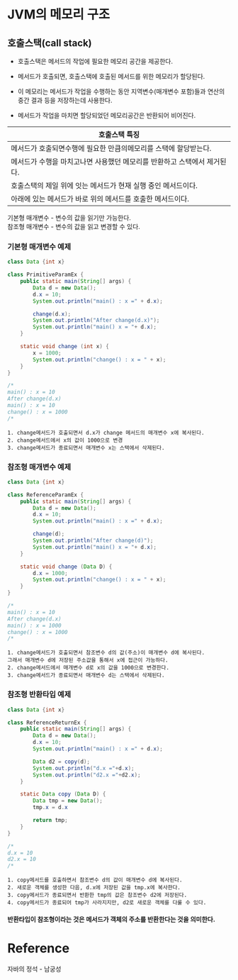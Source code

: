 

# JVM의 메모리 구조
## 호출스택(call stack)
- 호출스택은 메서드의 작업에 필요한 메모리 공간을 제공한다.

- 메서드가 호출되면, 호출스택에 호출된 메서드를 위한 메모리가 할당된다.
- 이 메모리는 메서드가 작업을 수행하는 동안 지역변수(매개변수 포함)들과 연산의 중간 결과 등을 저장하는데 사용한다.
- 메서드가 작업을 마치면 할당되었던 메모리공간은 반환되어 비어진다.
  
|호출스택 특징|
|--|
|메서드가 호출되면수행에 필요한 만큼의메모리를 스택에 할당받는다.|
|메서드가 수행을 마치고나면 사용했던 메모리를 반환하고 스택에서 제거된다.|
|호출스택의 제일 위에 잇는 메서드가 현재 실행 중인 메서드이다.|
|아래에 있는 메서드가 바로 위의 메서드를 호출한 메서드이다.|

기본형 매개변수 - 변수의 값을 읽기만 가능한다.<br>
참조형 매개변수 - 변수의 값을 읽고 변경할 수 있다.<br>

### 기본형 매개변수 예제
```java
class Data {int x}

class PrimitiveParamEx {
    public static main(String[] args) {
        Data d = new Data();
        d.x = 10;
        System.out.println("main() : x =" + d.x);

        change(d.x);
        System.out.println("After change(d.x)");
        System.out.println("main() x = "+ d.x);
    }

    static void change (int x) {
        x = 1000;
        System.out.println("change() : x = " + x);
    }
}

/*
main() : x = 10
After change(d.x)
main() : x = 10
change() : x = 1000
/*
```
```
1. change메서드가 호출되면서 d.x가 change 메서드의 매개변수 x에 복사된다.
2. change메서드에서 x의 값이 1000으로 변경
3. change메서드가 종료되면서 매개변수 x는 스택에서 삭제된다.
```

### 참조형 매개변수 예제
```java
class Data {int x}

class ReferenceParamEx {
    public static main(String[] args) {
        Data d = new Data();
        d.x = 10;
        System.out.println("main() : x =" + d.x);

        change(d);
        System.out.println("After change(d)");
        System.out.println("main() x = "+ d.x);
    }

    static void change (Data D) {
        d.x = 1000;
        System.out.println("change() : x = " + x);
    }
}

/*
main() : x = 10
After change(d.x)
main() : x = 1000
change() : x = 1000
/*
```
```
1. change메서드가 호출되면서 참조변수 d의 값(주소)이 매개변수 d에 복사된다.
그래서 매개변수 d에 저장된 주소값을 통해서 x에 접근이 가능하다.
2. change메서드에서 매개변수 d로 x의 값을 1000으로 변경한다.
3. change메서드가 종료되면서 매개변수 d는 스택에서 삭제된다.
```
### 참조형 반환타입 예제
```java
class Data {int x}

class ReferenceReturnEx {
    public static main(String[] args) {
        Data d = new Data();
        d.x = 10;
        System.out.println("main() : x =" + d.x);

        Data d2 = copy(d);
        System.out.println("d.x ="+d.x);
        System.out.println("d2.x ="+d2.x);
    }

    static Data copy (Data D) {
        Data tmp = new Data();
        tmp.x = d.x

        return tmp;
    }
}

/*
d.x = 10
d2.x = 10
/*
```
```
1. copy메서드를 호출하면서 참조변수 d의 값이 매개변수 d에 복사된다.
2. 새로운 객체를 생성한 다음, d.x에 저장된 값을 tmp.x에 복사한다.
3. copy메서드가 종료되면서 반환한 tmp의 값은 참조변수 d2에 저장된다.
4. copy메서드가 종료되어 tmp가 사라지지만, d2로 새로운 객체를 다룰 수 있다.
```
#### 반환타입이 **참조형**이라는 것은 메서드가 **객체의 주소**를 반환한다는 것을 의미한다.

# Reference
자바의 정석 - 남궁성
